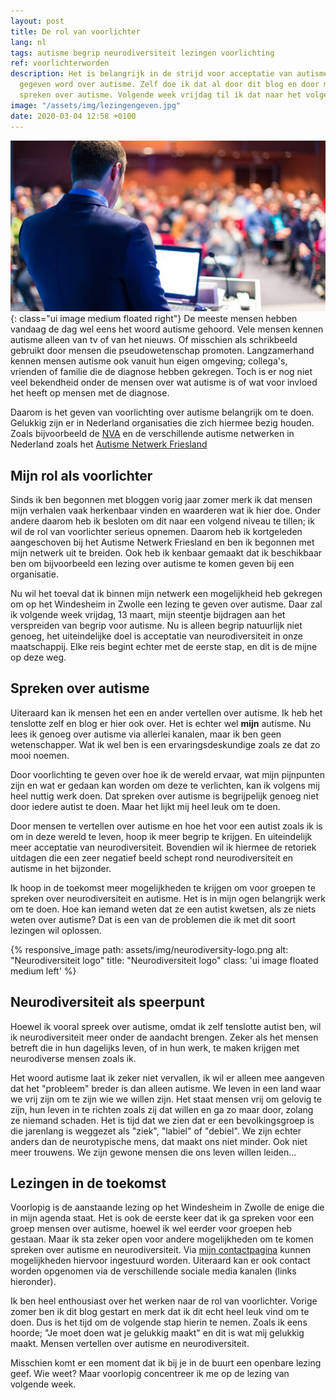 ```yaml
---
layout: post
title: De rol van voorlichter
lang: nl
tags: autisme begrip neurodiversiteit lezingen voorlichting
ref: voorlichterworden
description: Het is belangrijk in de strijd voor acceptatie van autisme dat er voorlichting
  gegeven word over autisme. Zelf doe ik dat al door dit blog en door met mensen te
  spreken over autisme. Volgende week vrijdag til ik dat naar het volgende niveau!
image: "/assets/img/lezingengeven.jpg"
date: 2020-03-04 12:58 +0100
---
```

![Lezingen geven](/assets/img/lezingengeven.jpg){: class="ui image medium floated right"}
De meeste mensen hebben vandaag de dag wel eens het woord autisme gehoord. Vele mensen kennen autisme alleen van tv of van het nieuws. Of misschien als schrikbeeld gebruikt door mensen die pseudowetenschap promoten. Langzamerhand kennen mensen autisme ook vanuit hun eigen omgeving; collega's, vrienden of familie die de diagnose hebben gekregen. Toch is er nog niet veel bekendheid onder de mensen over wat autisme is of wat voor invloed het heeft op mensen met de diagnose.

Daarom is het geven van voorlichting over autisme belangrijk om te doen. Gelukkig zijn er in Nederland organisaties die zich hiermee bezig houden. Zoals bijvoorbeeld de [NVA](http://www.autisme.nl) en de verschillende autisme netwerken in Nederland zoals het [Autisme Netwerk Friesland](http://autismenetwerkfriesland.nl/)

## Mijn rol als voorlichter
Sinds ik ben begonnen met bloggen vorig jaar zomer merk ik dat mensen mijn verhalen vaak herkenbaar vinden en waarderen wat ik hier doe. Onder andere daarom heb ik besloten om dit naar een volgend niveau te tillen; ik wil de rol van voorlichter serieus opnemen. Daarom heb ik kortgeleden aangeschoven bij het Autisme Netwerk Friesland en ben ik begonnen met mijn netwerk uit te breiden. Ook heb ik kenbaar gemaakt dat ik beschikbaar ben om bijvoorbeeld een lezing over autisme te komen geven bij een organisatie.

Nu wil het toeval dat ik binnen mijn netwerk een mogelijkheid heb gekregen om op het Windesheim in Zwolle een lezing te geven over autisme. Daar zal ik volgende week vrijdag, 13 maart, mijn steentje bijdragen aan het verspreiden van begrip voor autisme. Nu is alleen begrip natuurlijk niet genoeg, het uiteindelijke doel is acceptatie van neurodiversiteit in onze maatschappij. Elke reis begint echter met de eerste stap, en dit is de mijne op deze weg.

## Spreken over autisme
Uiteraard kan ik mensen het een en ander vertellen over autisme. Ik heb het tenslotte zelf en blog er hier ook over. Het is echter wel **mijn** autisme. Nu lees ik genoeg over autisme via allerlei kanalen, maar ik ben geen wetenschapper. Wat ik wel ben is een ervaringsdeskundige zoals ze dat zo mooi noemen.

Door voorlichting te geven over hoe ik de wereld ervaar, wat mijn pijnpunten zijn en wat er gedaan kan worden om deze te verlichten, kan ik volgens mij heel nuttig werk doen. Dat spreken over autisme is begrijpelijk genoeg niet door iedere autist te doen. Maar het lijkt mij heel leuk om te doen.

Door mensen te vertellen over autisme en hoe het voor een autist zoals ik is om in deze wereld te leven, hoop ik meer begrip te krijgen. En uiteindelijk meer acceptatie van neurodiversiteit. Bovendien wil ik hiermee de retoriek uitdagen die een zeer negatief beeld schept rond neurodiversiteit en autisme in het bijzonder.

Ik hoop in de toekomst meer mogelijkheden te krijgen om voor groepen te spreken over neurodiversiteit en autisme. Het is in mijn ogen belangrijk werk om te doen. Hoe kan iemand weten dat ze een autist kwetsen, als ze niets weten over autisme? Dat is een van de problemen die ik met dit soort lezingen wil oplossen.

{% responsive_image path: assets/img/neurodiversity-logo.png alt: "Neurodiversiteit logo" title: "Neurodiversiteit logo" class: 'ui image floated medium left' %}
## Neurodiversiteit als speerpunt
Hoewel ik vooral spreek over autisme, omdat ik zelf tenslotte autist ben, wil ik neurodiversiteit meer onder de aandacht brengen. Zeker als het mensen betreft die in hun dagelijks leven, of in hun werk, te maken krijgen met neurodiverse mensen zoals ik.

Het woord autisme laat ik zeker niet vervallen, ik wil er alleen mee aangeven dat het "probleem" breder is dan alleen autisme. We leven in een land waar we vrij zijn om te zijn wie we willen zijn. Het staat mensen vrij om gelovig te zijn, hun leven in te richten zoals zij dat willen en ga zo maar door, zolang ze niemand schaden. Het is tijd dat we zien dat er een bevolkingsgroep is die jarenlang is weggezet als "ziek", "labiel" of "debiel". We zijn echter anders dan de neurotypische mens, dat maakt ons niet minder. Ook niet meer trouwens. We zijn gewone mensen die ons leven willen leiden...

## Lezingen in de toekomst
Voorlopig is de aanstaande lezing op het Windesheim in Zwolle de enige die in mijn agenda staat. Het is ook de eerste keer dat ik ga spreken voor een groep mensen over autisme, hoewel ik wel eerder voor groepen heb gestaan. Maar ik sta zeker open voor andere mogelijkheden om te komen spreken over autisme en neurodiversiteit. Via [mijn contactpagina](/contact-opnemen) kunnen mogelijkheden hiervoor ingestuurd worden. Uiteraard kan er ook contact worden opgenomen via de verschillende sociale media kanalen (links hieronder).

Ik ben heel enthousiast over het werken naar de rol van voorlichter. Vorige zomer ben ik dit blog gestart en merk dat ik dit echt heel leuk vind om te doen. Dus is het tijd om de volgende stap hierin te nemen. Zoals ik eens hoorde; "Je moet doen wat je gelukkig maakt" en dit is wat mij gelukkig maakt. Mensen vertellen over autisme en neurodiversiteit.

Misschien komt er een moment dat ik bij je in de buurt een openbare lezing geef. Wie weet? Maar voorlopig concentreer ik me op de lezing van volgende week.
